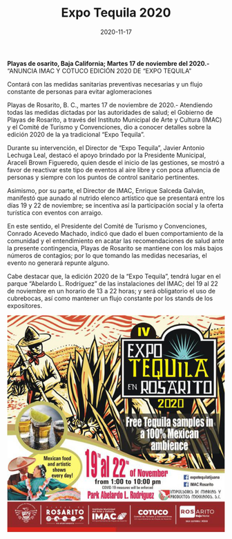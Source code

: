 ﻿---
layout: blog
title:  "Expo Tequila 2020"
date:   2020-11-17 
categories: rosarito 
permalink: /:categories/:title:output_ext
image: /img/cnr/expo-tequila.jpg
alt: "Rosarito Centro"
autor: "CNR Noticias - Canal 73"
---


**Playas de osarito, Baja California;  Martes 17 de noviembre del 2020.-** “ANUNCIA IMAC Y COTUCO EDICIÓN 2020 DE “EXPO TEQUILA”


Contará con las medidas sanitarias preventivas necesarias y un flujo constante de personas para evitar aglomeraciones
 
Playas de Rosarito, B. C., martes 17 de noviembre de 2020.- Atendiendo todas las medidas dictadas por las autoridades de salud; el Gobierno de Playas de Rosarito, a través del Instituto Municipal de Arte y Cultura (IMAC) y el Comité de Turismo y Convenciones, dio a conocer detalles sobre la edición 2020 de la ya tradicional “Expo Tequila”.


Durante su intervención, el Director de “Expo Tequila”, Javier Antonio Lechuga Leal, destacó el apoyo brindado por la Presidente Municipal, Araceli Brown Figueredo, quien desde el inicio de las gestiones, se mostró a favor de reactivar este tipo de eventos al aire libre y con poca afluencia de personas y siempre con los puntos de control sanitario pertinentes.


Asimismo, por su parte, el Director de IMAC, Enrique Salceda Galván, manifestó que aunado al nutrido elenco artístico que se presentará entre los días 19 y 22 de noviembre; se incentiva así la participación social y la oferta turística con eventos con arraigo.


En este sentido, el Presidente del Comité de Turismo y Convenciones, Conrado Acevedo Machado, indicó que dado el buen comportamiento de la comunidad y el entendimiento en acatar las recomendaciones de salud ante la presente contingencia, Playas de Rosarito se mantiene con los más bajos números de contagios; por lo que tomando las medidas necesarias, el evento no generará repunte alguno.


Cabe destacar que, la edición 2020 de la “Expo Tequila”, tendrá lugar en el parque “Abelardo L. Rodríguez” de las instalaciones del IMAC; del 19 al 22 de noviembre en un horario de 13 a 22 horas; y será obligatorio el uso de cubrebocas, así como mantener un flujo constante por los stands de los expositores.

<div id="carouselExampleSlidesOnly" class="carousel slide" data-ride="carousel">
  <div class="carousel-inner">
    <div class="carousel-item active">
       <img class="d-block w-100" src="/img/cnr/expo-tequila.jpg" loading="lazy"  alt="Expo Tequila Rosarito Centro 2020">
    </div>
  </div>
</div>